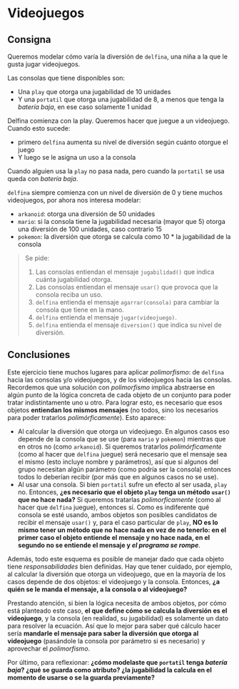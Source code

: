 # Videojuegos

## Consigna

Queremos modelar cómo varía la diversión de `delfina`, una niña a la que le gusta jugar videojuegos. 

Las consolas que tiene disponibles son:

- Una `play` que otorga una jugabilidad de 10 unidades
- Y una `portatil` que otorga una jugabilidad de 8, a menos que tenga la _batería baja_, en ese caso solamente 1 unidad

Delfina comienza con la play. Queremos hacer que juegue a un videojuego. Cuando esto sucede:

- primero `delfina` aumenta su nivel de diversión según cuánto otorgue el juego
- Y luego se le asigna un uso a la consola

Cuando alguien usa la `play` no pasa nada, pero cuando la `portatil` se usa queda con _batería baja_.


`delfina` siempre comienza con un nivel de diversión de 0 y tiene muchos videojuegos, por ahora nos interesa modelar:

- `arkanoid`: otorga una diversión de 50 unidades
- `mario`: si la consola tiene la jugabilidad necesaria (mayor que 5) otorga una diversión de 100 unidades, caso contrario 15
- `pokemon`: la diversión que otorga se calcula como 10 * la jugabilidad de la consola


> Se pide:
>
> 1. Las consolas entiendan el mensaje `jugabilidad()` que indica cuánta jugabilidad otorga.
> 2. Las consolas entiendan el mensaje `usar()` que provoca que la consola reciba un uso.
> 3. `delfina` entienda el mensaje `agarrar(consola)` para cambiar la consola que tiene en la mano.
> 4. `delfina` entienda el mensaje `jugar(videojuego)`.
> 5. `delfina` entienda el mensaje `diversion()` que indica su nivel de diversión.

## Conclusiones

Este ejercicio tiene muchos lugares para aplicar _polimorfismo_: de `delfina` hacia las consolas y/o videojuegos, y de los videojuegos hacia las consolas. Recordemos que una solución con _polimorfismo_ implica abstraerse en algún punto de la lógica concreta de cada objeto de un conjunto para poder tratar indistintamente uno u otro. Para lograr esto, es necesario que esos objetos **entiendan los mismos mensajes** (no todos, sino los necesarios para poder tratarlos _polimórficamente_). Esto aparece:

- Al calcular la diversión que otorga un videojuego. En algunos casos eso depende de la consola que se use (para `mario` y `pokemon`) mientras que en otros no (como `arkanoid`). Si queremos tratarlos _polimórficamente_ (como al hacer que `delfina` juegue) será necesario que el mensaje sea el mismo (esto incluye nombre y parámetros), así que si algunos del grupo necesitan algún parámetro (como podría ser la consola) entonces todos lo deberían recibir (por más que en algunos casos no se use).
- Al usar una consola. Si bien `portatil` sufre un efecto al ser usada, `play` no. Entonces, **¿es necesario que el objeto `play` tenga un método `usar()` que no hace nada?** Si queremos tratarlas _polimorficamente_ (como al hacer que `delfina` juegue), entonces sí. Como es indiferente qué consola se esté usando, ambos objetos son posibles candidatos de recibir el mensaje `usar()` y, para el caso particular de `play`, **NO es lo mismo tener un método que no hace nada en vez de no tenerlo: en el primer caso el objeto entiende el mensaje y no hace nada, en el segundo no se entiende el mensaje y _el programa se rompe_**.

Además, todo este esquema es posible de manejar dado que cada objeto tiene _responsabilidades_ bien definidas. Hay que tener cuidado, por ejemplo, al calcular la diversión que otorga un videojuego, que en la mayoría de los casos depende de dos objetos: el videojuego y la consola. Entonces, **¿a quién se le manda el mensaje, a la consola o al videojuego?**

Prestando atención, si bien la lógica necesita de ambos objetos, por cómo está planteado este caso, **el que define cómo se calcula la diversión es el videojuego**, y la consola (en realidad, su jugabilidad) es solamente un dato para resolver la ecuación. Así que lo mejor para saber qué cálculo hacer sería **mandarle el mensaje para saber la diversión que otorga al videojuego** (pasándole la consola por parámetro si es necesario) y aprovechar el _polimorfismo_.

Por último, para reflexionar: **¿cómo modelaste que `portatil` tenga _batería baja_? ¿qué se guarda como atributo? ¿la jugabilidad la calcula en el momento de usarse o se la guarda previamente?**

